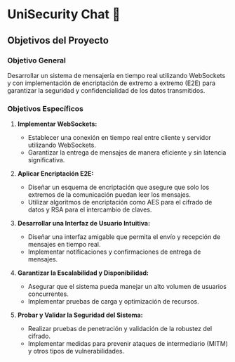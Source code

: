 # UniSecurity Chat 🚀


## Objetivos del Proyecto

### Objetivo General
Desarrollar un sistema de mensajería en tiempo real utilizando WebSockets y con implementación de encriptación de extremo a extremo (E2E) para garantizar la seguridad y confidencialidad de los datos transmitidos.

### Objetivos Específicos

1. **Implementar WebSockets:**
   - Establecer una conexión en tiempo real entre cliente y servidor utilizando WebSockets.
   - Garantizar la entrega de mensajes de manera eficiente y sin latencia significativa.

2. **Aplicar Encriptación E2E:**
   - Diseñar un esquema de encriptación que asegure que solo los extremos de la comunicación puedan leer los mensajes.
   - Utilizar algoritmos de encriptación como AES para el cifrado de datos y RSA para el intercambio de claves.

3. **Desarrollar una Interfaz de Usuario Intuitiva:**
   - Diseñar una interfaz amigable que permita el envío y recepción de mensajes en tiempo real.
   - Implementar notificaciones y confirmaciones de entrega de mensajes.

4. **Garantizar la Escalabilidad y Disponibilidad:**
   - Asegurar que el sistema pueda manejar un alto volumen de usuarios concurrentes.
   - Implementar pruebas de carga y optimización de recursos.

5. **Probar y Validar la Seguridad del Sistema:**
   - Realizar pruebas de penetración y validación de la robustez del cifrado.
   - Implementar medidas para prevenir ataques de intermediario (MITM) y otros tipos de vulnerabilidades.

